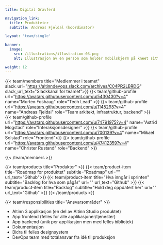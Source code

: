 ```yaml
---
title: Digital Gravferd

navigation_link:
  title: Produkteier
  subtitle: Andreas Fjeldal (koordinator)

layout: 'team/single'

banner:
  image:
    src: /illustrations/illustration-03.png
    alt: Illustrasjon av en person som holder mobilskjerm på kneet sitt

weight: 12
---
```


{{< team/members title="Medlemmer i teamet" slack_url="https://altinndevops.slack.com/archives/C04PR2LBRDG" slack_url_text="Slackkanal for teamet">}}
{{< team/github-profile url="https://avatars.githubusercontent.com/u/5430430?v=4" name="Morten Foshaug" role="Tech Lead" >}}
{{< team/github-profile url="https://avatars.githubusercontent.com/u/1145298?v=4" name="Andreas Fjeldal" role="Team arkitekt, infrastruktur, backend" >}}
{{< team/github-profile url="https://avatars.githubusercontent.com/u/74791975?v=4" name="Astrid Mogstad" role="Interaksjonsdesigner" >}}
{{< team/github-profile url="https://avatars.githubusercontent.com/u/700139?v=4" name="Mikael Solstad" role="Frontend">}}
{{< team/github-profile url="https://avatars.githubusercontent.com/u/47412359?v=4" name="Christer Rustand" role="Backend" >}}

{{< /team/members >}}

{{< team/products title="Produkter" >}}
{{< team/product-item title="Roadmap for produktet" subtitle="Roadmap" url="" url_text="Github">}}
{{< team/product-item title="Hva inngår i sprinten" subtitle="Backlog for hva som pågår" url="" url_text="Github" >}}
{{< team/product-item title="Backlog" subtitle="Hold deg oppdatert her" url="" url_text="Github" >}}
{{< /team/products >}}

{{< team/responsibilities title="Ansvarsområder" >}}

- Altinn 3 applikasjon (en del av Altinn Studio produktet)
- App frontend (felles for alle applikasjoner/tjenester)
- App backend (unik per applikasjon men med felles bibliotek)
- Dokumentasjon
- Bidra til felles designsystem
- DevOps team med totalansvar fra idé til produksjon
